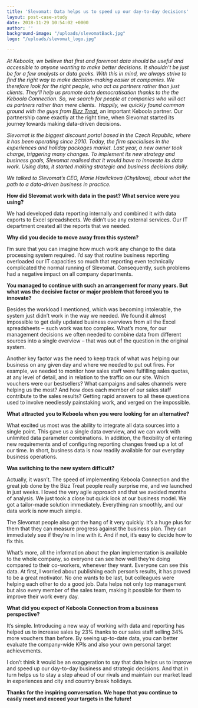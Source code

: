 ```yaml
---
title: 'Slevomat: Data helps us to speed up our day-to-day decisions'
layout: post-case-study
date: 2018-11-29 10:54:02 +0000
author: ''
background-image: "/uploads/slevomatBack.jpg"
logo: "/uploads/slevomat_logo.jpg"

---
```

_At Keboola, we believe that first and foremost data should be useful and accessible to anyone wanting to make better decisions. It shouldn’t be just be for a few analysts or data geeks. With this in mind, we always strive to find the right way to make decision-making easier at companies. We therefore look for the right people, who act as partners rather than just clients. They’ll help us promote data democratisation thanks to the the Keboola Connection. So, we search for people at companies who will act as partners rather than mere clients.  Happily, we quickly found common ground with the guys from_ [_Bizz Treat_](https://www.bizztreat.com/), an important Keboola partner. Our partnership came exactly at the right time, when Slevomat started its journey towards making data-driven decisions.

_Slevomat is the biggest discount portal based in the Czech Republic, where it has been operating since 2010. Today, the firm specialises in the experiences and holiday packages market. Last year, a new owner took charge, triggering many changes. To implement its new strategy and business goals, Slevomat realised that it would have to innovate its data work. Using data, it started making strategic and business decisions daily._

_We talked to Slevomat’s CEO, Marie Havlickova (Chytilova), about what the path to a data-driven business in practice._

**How did Slevomat work with data in the past? What service were you using?**

We had developed data reporting internally and combined it with data exports to Excel spreadsheets. We didn’t use any external services. Our IT department created all the reports that we needed.

**Why did you decide to move away from this system?**

I’m sure that you can imagine how much work any change to the data processing system required. I’d say that routine business reporting overloaded our IT capacities so much that reporting even technically complicated the normal running of Slevomat. Consequently, such problems had a negative impact on all company departments.

**You managed to continue with such an arrangement for many years. But what was the decisive factor or major problem that forced you to innovate?**

Besides the workload I mentioned, which was becoming intolerable, the system just didn’t work in the way we needed. We found it almost impossible to get daily updated business overviews from all the Excel spreadsheets ‒ such work was too complex. What’s more, for our management decisions we often needed to combine data from different sources into a single overview – that was out of the question in the original system.

Another key factor was the need to keep track of what was helping our business on any given day and where we needed to put out fires. For example, we needed to monitor how sales staff were fulfilling sales quotas, at any level of detail, and in relation to the traffic on our site. Which vouchers were our bestsellers? What campaigns and sales channels were helping us the most? And how does each member of our sales staff contribute to the sales results? Getting rapid answers to all these questions used to involve needlessly painstaking work, and verged on the impossible.

**What attracted you to Keboola when you were looking for an alternative?**

What excited us most was the ability to integrate all data sources into a single point. This gave us a single data overview, and we can work with unlimited data parameter combinations. In addition, the flexibility of entering new requirements and of configuring reporting changes freed up a lot of our time. In short, business data is now readily available for our everyday business operations.

**Was switching to the new system difficult?**

Actually, it wasn’t. The speed of implementing Keboola Connection and the great job done by the Bizz Treat people really surprise me, and we launched in just weeks. I loved the very agile approach and that we avoided months of analysis. We just took a close but quick look at our business model. We got a tailor-made solution immediately. Everything ran smoothly, and our data work is now much simple.

The Slevomat people also got the hang of it very quickly. It’s a huge plus for them that they can measure progress against the business plan. They can immediately see if they’re in line with it. And if not, it’s easy to decide how to fix this.

What’s more, all the information about the plan implementation is available to the whole company, so everyone can see how well they’re doing compared to their co-workers, whenever they want. Everyone can see this data. At first, I worried about publishing each person’s results, it has proved to be a great motivator. No one wants to be last, but colleagues were helping each other to do a good job. Data helps not only top management but also every member of the sales team, making it possible for them to improve their work every day.

**What did you expect of Keboola Connection from a business perspective?**

It’s simple. Introducing a new way of working with data and reporting has helped us to increase sales by 23% thanks to our sales staff selling 34% more vouchers than before. By seeing up-to-date data, you can better evaluate the company-wide KPIs and also your own personal target achievements.

I don’t think it would be an exaggeration to say that data helps us to improve and speed up our day-to-day business and strategic decisions. And that in turn helps us to stay a step ahead of our rivals and maintain our market lead in experiences and city and country break holidays.

**Thanks for the inspiring conversation. We hope that you continue to easily meet and exceed your targets in the future!**